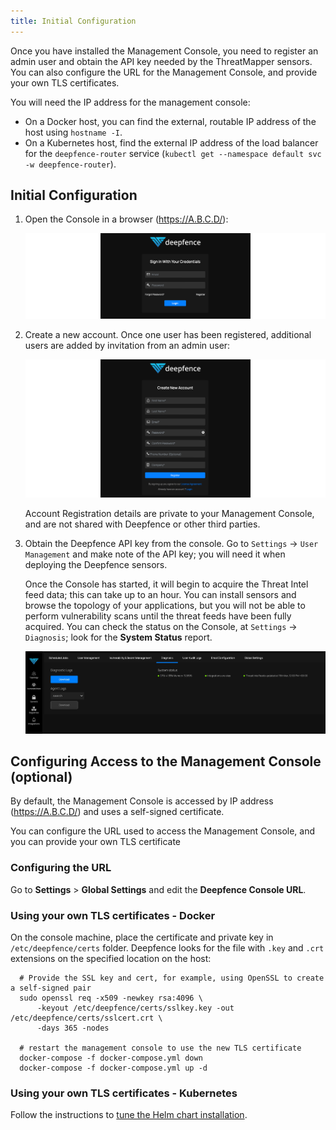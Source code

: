 ```yaml
---
title: Initial Configuration
---
```


Once you have installed the Management Console, you need to register an admin user and obtain the API key needed by the ThreatMapper sensors.  You can also configure the URL for the Management Console, and provide your own TLS certificates.

You will need the IP address for the management console:

* On a Docker host, you can find the external, routable IP address of the host using `hostname -I`.
* On a Kubernetes host, find the external IP address of the load balancer for the `deepfence-router` service (`kubectl get --namespace default svc -w deepfence-router`).

## Initial Configuration

1. Open the Console in a browser (https://A.B.C.D/):
    
    ![Initial Login](../img/threatmapper-reg-1.png)

2. Create a new account. Once one user has been registered, additional users are added by invitation from an admin user:

    ![Account Registration](../img/threatmapper-reg-2.png)
    
    Account Registration details are private to your Management Console, and are not shared with Deepfence or other third parties.

3. Obtain the Deepfence API key from the console. Go to `Settings` -> `User Management` and make note of the API key; you will need it when deploying the Deepfence sensors. 

   Once the Console has started, it will begin to acquire the Threat Intel feed data; this can take up to an hour. You can install sensors and browse the topology of your applications, but you will not be able to perform vulnerability scans until the threat feeds have been fully acquired. You can check the status on the Console, at `Settings` -> `Diagnosis`; look for the **System Status** report.

   ![Diagnosis](../img/diagnosis-status.jpg)


## Configuring Access to the Management Console (optional)

By default, the Management Console is accessed by IP address (https://A.B.C.D/) and uses a self-signed certificate.

You can configure the URL used to access the Management Console, and you can provide your own TLS certificate

### Configuring the URL

Go to **Settings** > **Global Settings** and edit the **Deepfence Console URL**.

### Using your own TLS certificates - Docker

On the console machine, place the certificate and private key in `/etc/deepfence/certs` folder. Deepfence looks for the file with `.key` and `.crt` extensions on the specified location on the host:

```shell script 
  # Provide the SSL key and cert, for example, using OpenSSL to create a self-signed pair
  sudo openssl req -x509 -newkey rsa:4096 \
      -keyout /etc/deepfence/certs/sslkey.key -out /etc/deepfence/certs/sslcert.crt \
      -days 365 -nodes

  # restart the management console to use the new TLS certificate
  docker-compose -f docker-compose.yml down
  docker-compose -f docker-compose.yml up -d
```

### Using your own TLS certificates - Kubernetes

Follow the instructions to [tune the Helm chart installation](..//tree/master/deployment-scripts/helm-charts/deepfence-console#install-deepfence-console-helm-chart).
